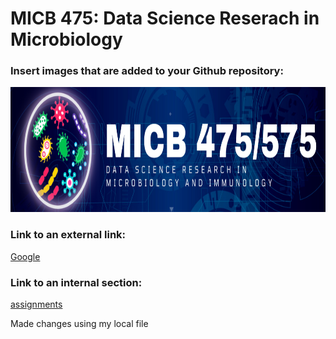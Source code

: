 # MICB 475: Data Science Reserach in Microbiology


### Insert images that are added to your Github repository:
<img src="assignments/475575banner-1.png" height="200" width="800">

### Link to an external link:
[Google](www.google.ca)

### Link to an internal section:
[assignments](#section_name)

Made changes using my local file
